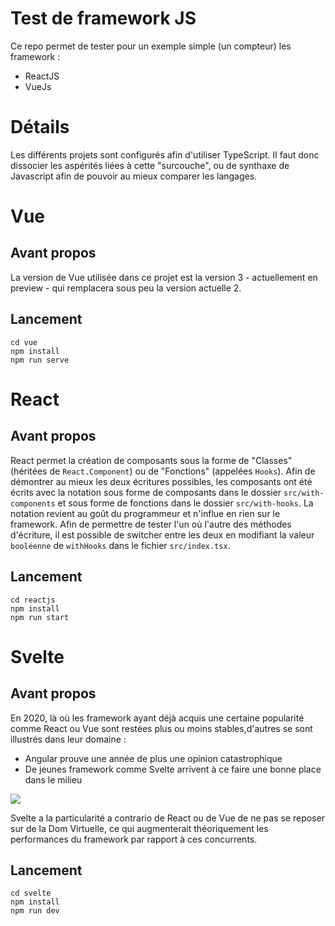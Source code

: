 # Test de framework JS

Ce repo permet de tester pour un exemple simple (un compteur) les framework : 
- ReactJS
- VueJs

# Détails

Les différents projets sont configurés afin d'utiliser TypeScript. Il faut donc dissocier les aspérités liées à cette "surcouche", ou de synthaxe de Javascript afin de pouvoir au mieux comparer les langages.

# Vue

## Avant propos

La version de Vue utilisée dans ce projet est la version 3 - actuellement en preview - qui remplacera sous peu la version actuelle 2.

## Lancement

```
cd vue
npm install
npm run serve
```

# React

## Avant propos

React permet la création de composants sous la forme de "Classes" (héritées de ``React.Component``) ou de "Fonctions" (appelées ``Hooks``). Afin de démontrer au mieux les deux écritures possibles, les composants ont été écrits avec la notation sous forme de composants dans le dossier ``src/with-components`` et sous forme de fonctions dans le dossier ``src/with-hooks``. La notation revient au goût du programmeur et n'influe en rien sur le framework.
Afin de permettre de tester l'un où l'autre des méthodes d'écriture, il est possible de switcher entre les deux en modifiant la valeur ``booléenne`` de ``withHooks`` dans le fichier ``src/index.tsx``.

## Lancement 

```
cd reactjs
npm install
npm run start
```

# Svelte

## Avant propos

En 2020, là où les framework ayant déjà acquis une certaine popularité comme React ou Vue sont restées plus ou moins stables,d'autres se sont illustrés dans leur domaine :
- Angular prouve une année de plus une opinion catastrophique
- De jeunes framework comme Svelte arrivent à ce faire une bonne place dans le milieu

![](https://i.imgur.com/tRIqAyV.png)

Svelte a la particularité a contrario de React ou de Vue de ne pas se reposer sur de la Dom Virtuelle, ce qui augmenterait théoriquement les performances du framework par rapport à ces concurrents.

## Lancement 

```
cd svelte
npm install
npm run dev
```